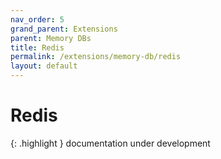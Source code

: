 ```yaml
---
nav_order: 5
grand_parent: Extensions
parent: Memory DBs
title: Redis
permalink: /extensions/memory-db/redis
layout: default
---
```

# Redis

{: .highlight }
documentation under development
